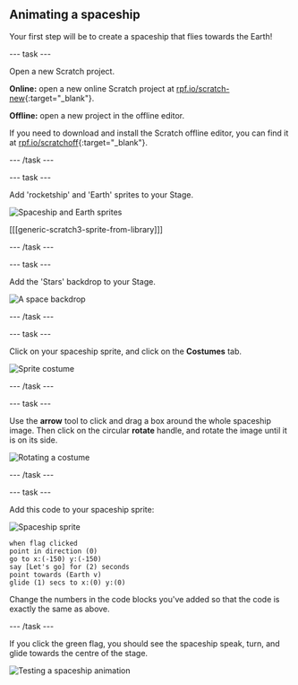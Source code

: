 ## Animating a spaceship

Your first step will be to create a spaceship that flies towards the Earth!

\--- task \---

Open a new Scratch project.

**Online:** open a new online Scratch project at [rpf.io/scratch-new](https://rpf.io/scratchon){:target="_blank"}.

**Offline:** open a new project in the offline editor.

If you need to download and install the Scratch offline editor, you can find it at [rpf.io/scratchoff](https://rpf.io/scratchoff){:target="_blank"}.

\--- /task \---

\--- task \---

Add 'rocketship' and 'Earth' sprites to your Stage.

![Spaceship and Earth sprites](images/space-sprites.png)

[[[generic-scratch3-sprite-from-library]]]

\--- /task \---

\--- task \---

Add the 'Stars' backdrop to your Stage.

![A space backdrop](images/space-backdrop.png)

\--- /task \---

\--- task \---

Click on your spaceship sprite, and click on the **Costumes** tab.

![Sprite costume](images/space-costume.png)

\--- /task \---

\--- task \---

Use the **arrow** tool to click and drag a box around the whole spaceship image. Then click on the circular **rotate** handle, and rotate the image until it is on its side.

![Rotating a costume](images/space-rotate.png)

\--- /task \---

\--- task \---

Add this code to your spaceship sprite:

![Spaceship sprite](images/sprite-spaceship.png)

```blocks3
when flag clicked
point in direction (0)
go to x:(-150) y:(-150)
say [Let's go] for (2) seconds
point towards (Earth v)
glide (1) secs to x:(0) y:(0)
```

Change the numbers in the code blocks you've added so that the code is exactly the same as above.

\--- /task \---

If you click the green flag, you should see the spaceship speak, turn, and glide towards the centre of the stage.

![Testing a spaceship animation](images/space-animate-stage.png)
